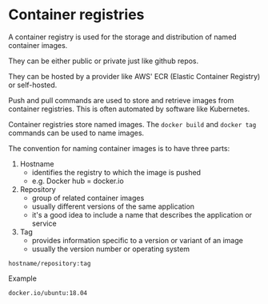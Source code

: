 # Container registries

A container registry is used for the storage and distribution of named container images.

They can be either public or private just like github repos.

They can be hosted by a provider like AWS' ECR (Elastic Container Registry) or self-hosted.


Push and pull commands are used to store and retrieve images from container registries. This is often automated by software like Kubernetes.

Container registries store named images. The `docker build` and `docker tag` commands can be used to name images.

The convention for naming container images is to have three parts:
1. Hostname
    - identifies the registry to which the image is pushed
    - e.g. Docker hub = docker.io
2. Repository
    - group of related container images
    - usually different versions of the same application
    - it's a good idea to include a name that describes the application or service
3. Tag
    - provides information specific to a version or variant of an image
    - usually the version number or operating system
```docker
hostname/repository:tag
```

Example
```
docker.io/ubuntu:18.04
```